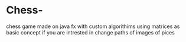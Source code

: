 # Chess-
chess game  made on java fx with custom algorithims using matrices as basic concept if you are intrested in change paths of images of pices
